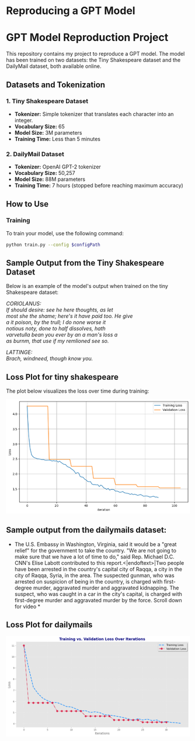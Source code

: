 # Reproducing a GPT Model

# GPT Model Reproduction Project

This repository contains my project to reproduce a GPT model. The model has been trained on two datasets: the Tiny Shakespeare dataset and the DailyMail dataset, both available online.

## Datasets and Tokenization

### 1. Tiny Shakespeare Dataset
- **Tokenizer:** Simple tokenizer that translates each character into an integer.
- **Vocabulary Size:** 65
- **Model Size:** 3M parameters
- **Training Time:** Less than 5 minutes

### 2. DailyMail Dataset
- **Tokenizer:** OpenAI GPT-2 tokenizer
- **Vocabulary Size:** 50,257
- **Model Size:** 88M parameters
- **Training Time:** 7 hours (stopped before reaching maximum accuracy)

## How to Use

### Training

To train your model, use the following command:

```bash
python train.py --config $configPath
```

## Sample Output from the Tiny Shakespeare Dataset

Below is an example of the model's output when trained on the tiny Shakespeare dataset:

*CORIOLANUS:  
If should desire: see he here thoughts, as let  
most she the shame; here's it have paid too. He give  
a it poison, by the trull; I do none worse it  
notious noty, done to half dissolves, hath  
varvetulla bean you ever by an a man's loss a  
as burnm, that use if my remlioned see so.*

*LATTINGE:  
Brach, windneed, though know you.*

## Loss Plot for tiny shakespeare

The plot below visualizes the loss over time during training:

![Loss Plot](https://github.com/Gianluca-Sasanelli/mygpt/blob/main/assets/losses-tinyshakespeare.png)


## Sample output from the dailymails dataset:

* The U.S. Embassy in Washington, Virginia, said it would be a "great relief" for the government to take the country. "We are not going to make sure that we have a lot of time to do," said Rep. Michael D.C. CNN's Elise Labott contributed to this report.<|endoftext>|Two people have been arrested in the country's capital city of Raqqa, a city in the city of Raqqa, Syria, in the area. The suspected gunman, who was arrested on suspicion of being in the country, is charged with first-degree murder, aggravated murder and aggravated kidnapping. The suspect, who was caught in a car in the city's capital, is charged with first-degree murder and aggravated murder by the force. Scroll down for video *

## Loss Plot for dailymails

![Loss Plot](https://github.com/Gianluca-Sasanelli/mygpt/blob/main/assets/losses-dailymails.png)



